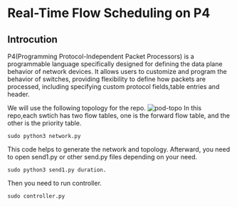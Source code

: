 # Real-Time Flow Scheduling on P4

## Introcution 
P4(Programming Protocol-Independent Packet Processors) is a programmable language specifically designed for defining the data plane behavior of network devices. It allows users to customize and program the behavior of switches, providing flexibility to define how packets are processed, including specifying custom protocol fields,table entries and header.


We will use the following topology for the repo. ![pod-topo](./pod-topo.png)
 In this repo,each swtich has two flow tables, one is the forward flow table, and the other is the priority table.
```
sudo python3 network.py
```
This code helps to generate the network and topology. Afterward, you need to open send1.py or other send.py files depending on your need. 
```
sudo python3 send1.py duration.
```
Then you need to run controller. 
```
sudo controller.py
```
